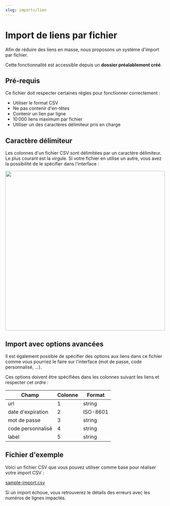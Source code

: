 ```yaml
---
slug: imports/lien
---
```


# Import de liens par fichier

Afin de réduire des liens en masse, nous proposons un système d'import par fichier.

Cette fonctionnalité est accessible depuis un **dossier préalablement créé**.

## Pré-requis

Ce fichier doit respecter certaines règles pour fonctionner correctement :

- Utiliser le format CSV
- Ne pas contenir d'en-têtes
- Contenir un lien par ligne
- 10 000 liens maximum par fichier
- Utiliser un des caractères délimiteur pris en charge

## Caractère délimiteur

Les colonnes d'un fichier CSV sont délimitées par un caractère délimiteur.
Le plus courant est la virgule. Si votre fichier en utilise un autre, vous avez la possibilité de le spécifier dans l'interface :

<img src="/img/docs/import/delimiter.png" width="500" />

## Import avec options avancées

Il est également possible de spécifier des options aux liens dans ce fichier comme vous pourriez le faire sur l'interface (mot de passe, code personnalisé, ...).

Ces options doivent être spécifiées dans les colonnes suivant les liens et respecter cet ordre :

| Champ | Colonne | Format
|---|---|---|
| url | 1 | string |
| date d'expiration | 2 | ISO-8601 |
| mot de passe | 3 | string |
| code personnalisé | 4 | string |
| label | 5 | string |

## Fichier d'exemple

Voici un fichier CSV que vous pouvez utiliser comme base pour réaliser votre import CSV :

[sample-import.csv](/csv/import/sample-import.csv)

Si un import échoue, vous retrouverez le détails des erreurs avec les numéros de lignes impactés.